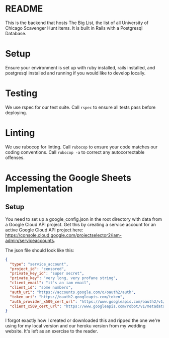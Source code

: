 # README

This is the backend that hosts The Big List, the list of all University of Chicago Scavenger Hunt items. It is built in Rails with a Postgresql Database.

# Setup

Ensure your environment is set up with ruby installed, rails installed, and postgresql installed and running if you would like to develop locally.

# Testing

We use rspec for our test suite. Call `rspec` to ensure all tests pass before deploying.

# Linting

We use rubocop for linting. Call `rubocop` to ensure your code matches our coding conventions. Call `rubocop -a` to correct any autocorrectable offenses.

# Accessing the Google Sheets Implementation

## Setup

You need to set up a google_config.json in the root directory with data from a Google Cloud API project. Get this by creating a service account for an active Google Cloud API project here: https://console.cloud.google.com/projectselector2/iam-admin/serviceaccounts.

The json file should look like this:

```json
{
  "type": "service_account",
  "project_id": "censored",
  "private_key_id": "super secret",
  "private_key": "very long, very profane string",
  "client_email": "it's an iam email",
  "client_id": "some numbers",
  "auth_uri": "https://accounts.google.com/o/oauth2/auth",
  "token_uri": "https://oauth2.googleapis.com/token",
  "auth_provider_x509_cert_url": "https://www.googleapis.com/oauth2/v1/certs",
  "client_x509_cert_url": "https://www.googleapis.com/robot/v1/metadata/some more shit"
}
```

I forgot exactly how I created or downloaded this and ripped the one we're using for my local version and our heroku version from my wedding website. It's left as an exercise to the reader.
